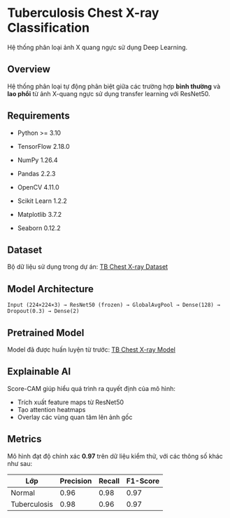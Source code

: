 # Tuberculosis Chest X-ray Classification

Hệ thống phân loại ảnh X quang ngực sử dụng Deep Learning.

## Overview

Hệ thống phân loại tự động phân biệt giữa các trường hợp **bình thường** và **lao phổi** từ ảnh X-quang ngực sử dụng transfer learning với ResNet50.

## Requirements

- Python >= 3.10

- TensorFlow 2.18.0

- NumPy 1.26.4

- Pandas 2.2.3

- OpenCV 4.11.0

- Scikit Learn 1.2.2

- Matplotlib 3.7.2

- Seaborn 0.12.2

## Dataset

Bộ dữ liệu sử dụng trong dự án: [TB Chest X-ray Dataset](https://www.kaggle.com/datasets/tawsifurrahman/tuberculosis-tb-chest-xray-dataset)

## Model Architecture

```
Input (224×224×3) → ResNet50 (frozen) → GlobalAvgPool → Dense(128) → Dropout(0.3) → Dense(2)
```

## Pretrained Model

Model đã được huấn luyện từ trước: [TB Chest X-ray Model](https://www.kaggle.com/models/marknguyen02/xray_tuberculosis_detection)

## Explainable AI

Score-CAM giúp hiểu quá trình ra quyết định của mô hình:
- Trích xuất feature maps từ ResNet50
- Tạo attention heatmaps
- Overlay các vùng quan tâm lên ảnh gốc

## Metrics

Mô hình đạt độ chính xác **0.97** trên dữ liệu kiểm thử, với các thông số khác như sau:

| Lớp | Precision | Recall | F1-Score |
|-----|-----------|--------|----------|
| Normal | 0.96 | 0.98 | 0.97 |
| Tuberculosis | 0.98 | 0.96 | 0.97 |